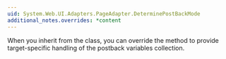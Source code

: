 ```yaml
---
uid: System.Web.UI.Adapters.PageAdapter.DeterminePostBackMode
additional_notes.overrides: *content
---
```


<p>When you inherit from the <xref href="System.Web.UI.Adapters.PageAdapter"></xref> class, you can override the <xref href="System.Web.UI.Adapters.PageAdapter.DeterminePostBackMode"></xref> method to provide target-specific handling of the postback variables collection.</p>


